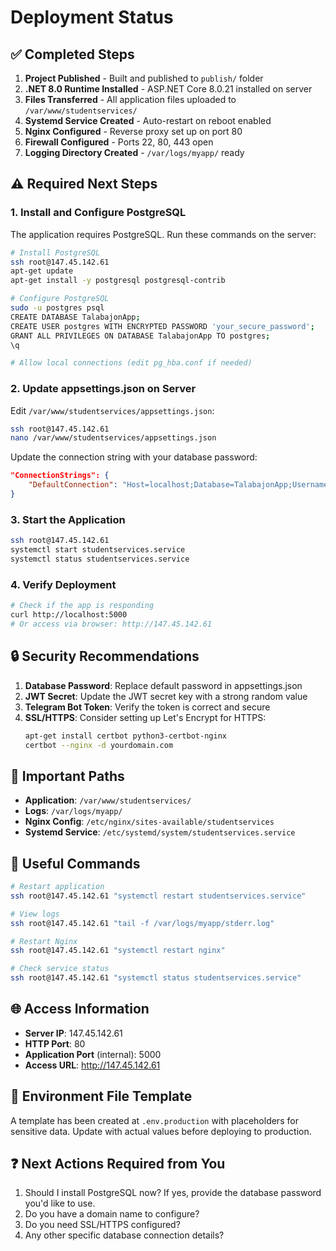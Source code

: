 # Deployment Status

## ✅ Completed Steps

1. **Project Published** - Built and published to `publish/` folder
2. **.NET 8.0 Runtime Installed** - ASP.NET Core 8.0.21 installed on server
3. **Files Transferred** - All application files uploaded to `/var/www/studentservices/`
4. **Systemd Service Created** - Auto-restart on reboot enabled
5. **Nginx Configured** - Reverse proxy set up on port 80
6. **Firewall Configured** - Ports 22, 80, 443 open
7. **Logging Directory Created** - `/var/logs/myapp/` ready

## ⚠️ Required Next Steps

### 1. Install and Configure PostgreSQL

The application requires PostgreSQL. Run these commands on the server:

```bash
# Install PostgreSQL
ssh root@147.45.142.61
apt-get update
apt-get install -y postgresql postgresql-contrib

# Configure PostgreSQL
sudo -u postgres psql
CREATE DATABASE TalabajonApp;
CREATE USER postgres WITH ENCRYPTED PASSWORD 'your_secure_password';
GRANT ALL PRIVILEGES ON DATABASE TalabajonApp TO postgres;
\q

# Allow local connections (edit pg_hba.conf if needed)
```

### 2. Update appsettings.json on Server

Edit `/var/www/studentservices/appsettings.json`:

```bash
ssh root@147.45.142.61
nano /var/www/studentservices/appsettings.json
```

Update the connection string with your database password:
```json
"ConnectionStrings": {
    "DefaultConnection": "Host=localhost;Database=TalabajonApp;Username=postgres;Password=YOUR_PASSWORD;Port=5432"
}
```

### 3. Start the Application

```bash
ssh root@147.45.142.61
systemctl start studentservices.service
systemctl status studentservices.service
```

### 4. Verify Deployment

```bash
# Check if the app is responding
curl http://localhost:5000
# Or access via browser: http://147.45.142.61
```

## 🔒 Security Recommendations

1. **Database Password**: Replace default password in appsettings.json
2. **JWT Secret**: Update the JWT secret key with a strong random value
3. **Telegram Bot Token**: Verify the token is correct and secure
4. **SSL/HTTPS**: Consider setting up Let's Encrypt for HTTPS:
   ```bash
   apt-get install certbot python3-certbot-nginx
   certbot --nginx -d yourdomain.com
   ```

## 📁 Important Paths

- **Application**: `/var/www/studentservices/`
- **Logs**: `/var/logs/myapp/`
- **Nginx Config**: `/etc/nginx/sites-available/studentservices`
- **Systemd Service**: `/etc/systemd/system/studentservices.service`

## 🔧 Useful Commands

```bash
# Restart application
ssh root@147.45.142.61 "systemctl restart studentservices.service"

# View logs
ssh root@147.45.142.61 "tail -f /var/logs/myapp/stderr.log"

# Restart Nginx
ssh root@147.45.142.61 "systemctl restart nginx"

# Check service status
ssh root@147.45.142.61 "systemctl status studentservices.service"
```

## 🌐 Access Information

- **Server IP**: 147.45.142.61
- **HTTP Port**: 80
- **Application Port** (internal): 5000
- **Access URL**: http://147.45.142.61

## 📝 Environment File Template

A template has been created at `.env.production` with placeholders for sensitive data. Update with actual values before deploying to production.

## ❓ Next Actions Required from You

1. Should I install PostgreSQL now? If yes, provide the database password you'd like to use.
2. Do you have a domain name to configure?
3. Do you need SSL/HTTPS configured?
4. Any other specific database connection details?
